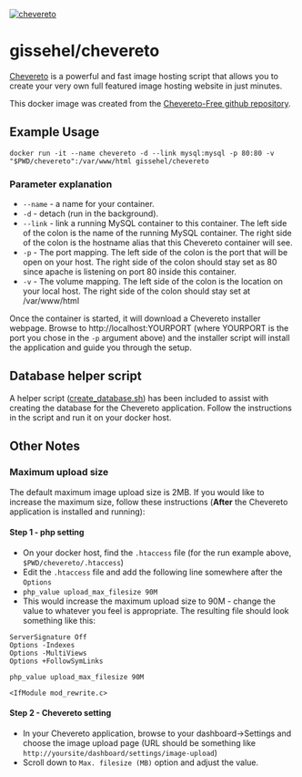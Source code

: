 [cheveretourl]: https://chevereto.com/
[cheveretogithub]: https://github.com/Chevereto/Chevereto-Free
[createdbscript]: https://raw.githubusercontent.com/gissehel/chevereto-docker/master/create_database.sh
                  

[![chevereto](http://chevereto.com/app/themes/v3/img/chevereto-blue.svg)][cheveretourl]

# gissehel/chevereto

[Chevereto][cheveretourl] is a powerful and fast image hosting script that allows you to create your very own full featured image hosting website in just minutes.

This docker image was created from the [Chevereto-Free github repository][cheveretogithub]. 

## Example Usage

```
docker run -it --name chevereto -d --link mysql:mysql -p 80:80 -v "$PWD/chevereto":/var/www/html gissehel/chevereto
```

### Parameter explanation

* ```--name``` - a name for your container.
* ```-d``` - detach (run in the background).
* ```--link``` - link a running MySQL container to this container.  The left side of the colon is the name of the running MySQL container.  The right side of the colon is the hostname alias that this Chevereto container will see.
* ```-p``` - The port mapping.  The left side of the colon is the port that will be open on your host.  The right side of the colon should stay set as 80 since apache is listening on port 80 inside this container.
* ```-v``` - The volume mapping.  The left side of the colon is the location on your local host.  The right side of the colon should stay set at /var/www/html
 
Once the container is started, it will download a Chevereto installer webpage.  Browse to http://localhost:YOURPORT (where YOURPORT is the port you chose in the ```-p``` argument above) and the installer script will install the application and guide you through the setup.

## Database helper script

A helper script ([create_database.sh][createdbscript]) has been included to assist with creating the database for the Chevereto application.  Follow the instructions in the script and run it on your docker host.

## Other Notes

### Maximum upload size

The default maximum image upload size is 2MB.  If you would like to increase the maximum size, follow these instructions (**After** the Chevereto application is installed and running):

#### Step 1 - php setting

* On your docker host, find the ```.htaccess``` file (for the run example above, ```$PWD/chevereto/.htaccess```)
* Edit the ```.htaccess``` file and add the following line somewhere after the ```Options```
*  ```php_value upload_max_filesize 90M```
*  This would increase the maximum upload size to 90M - change the value to whatever you feel is appropriate.
The resulting file should look something like this:

```
ServerSignature Off
Options -Indexes
Options -MultiViews
Options +FollowSymLinks

php_value upload_max_filesize 90M

<IfModule mod_rewrite.c>
```

#### Step 2 - Chevereto setting

* In your Chevereto application, browse to your dashboard->Settings and choose the image upload page (URL should be something like ```http://yoursite/dashboard/settings/image-upload```)
* Scroll down to ```Max. filesize (MB)``` option and adjust the value.

